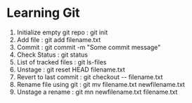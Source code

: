 # Learning Git

1. Initialize empty git repo : git init
2. Add file : git add filename.txt
3. Commit : git commit -m "Some commit message"
4. Check Status : git status
5. List of tracked files : git ls-files
6. Unstage : git reset HEAD filename.txt
7. Revert to last commit : git checkout -- filename.txt
8. Rename file using git : git mv filename.txt newfilename.txt
9. Unstage a rename : git mn newfilename.txt filename.txt
